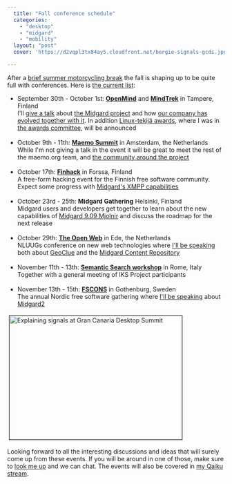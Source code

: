 ```yaml
---
  title: "Fall conference schedule"
  categories: 
    - "desktop"
    - "midgard"
    - "mobility"
  layout: "post"
  cover: 'https://d2vqpl3tx84ay5.cloudfront.net/bergie-signals-gcds.jpg'

---
```

<p>
After a <a href="http://bergie.iki.fi/blog/on_to_new_motorcycle_adventures/">brief summer motorcycling break</a> the fall is shaping up to be quite full with conferences. Here is <a href="http://www.dopplr.com/traveller/bergie/trips">the current list</a>:
</p><ul>
<li>September 30th - October 1st: <strong><a href="http://www.openmind.fi/">OpenMind</a></strong> and <strong><a href="http://www.mindtrek.org/2009/">MindTrek</a></strong> in Tampere, Finland<br /> I'll <a href="http://www.openmind.fi/programme">give a talk</a> about <a href="http://bergie.iki.fi/blog/midgard2_stable-generic_content_repository_for_web-desktop_and_mobile/">the Midgard project</a> and how <a href="http://www.slideshare.net/bergie/nemein-ja-midgard-yritys-open-source-projektin-keskipisteess">our company has evolved together with it</a>. In addition <a href="http://www.flug.fi/linuxtekija/">Linux-tekijä awards</a>, where I was in <a href="http://www.flug.fi/linuxtekija/2009/">the awards committee</a>, will be announced<br /><br /></li>
<li>October 9th - 11th: <strong><a href="http://maemo.org/news/events/maemo_summit_2009/">Maemo Summit</a></strong> in Amsterdam, the Netherlands<br /> While I'm not giving a talk in the event it will be great to meet the rest of the maemo.org team, and <a href="http://talk.maemo.org/showpost.php?p=330630&amp;postcount=1">the community around the project</a><br /><br /></li>
<li>October 17th: <strong><a href="http://www.finhack.org/">Finhack</a></strong> in Forssa, Finland<br /> A free-form hacking event for the Finnish free software community. Expect some progress with <a href="http://bergie.iki.fi/blog/xmpp_publish-subscribe_for_midgard_and_ajatus_replication/">Midgard's XMPP capabilities</a><br /><br /></li>
<li>October 23rd - 25th: <strong>Midgard Gathering</strong> Helsinki, Finland<br /> Midgard users and developers get together to learn about the new capabilities of <a href="http://www.slideshare.net/bergie/midgard2-content-repository-for-desktop-and-the-web">Midgard 9.09 Mjolnir</a> and discuss the roadmap for the next release<br /><br /></li>
<li>October 29th: <strong><a href="http://www.nluug.nl/activiteiten/events/nj09/index-en.html">The Open Web</a></strong> in Ede, the Netherlands<br /> NLUUGs conference on new web technologies where <a href="http://www.nluug.nl/activiteiten/events/nj09/programma-en.html">I'll be speaking</a> both about <a href="http://www.slideshare.net/bergie/locationaware-desktop">GeoClue</a> and the <a href="http://www.slideshare.net/bergie/midgard2-content-repository-for-desktop-and-the-web">Midgard Content Repository</a><br /><br /></li>
<li>November 11th - 13th: <strong><a href="http://www.iks-project.eu/civicrm/event/info?reset=1&amp;id=3">Semantic Search workshop</a></strong> in Rome, Italy<br /> Together with a general meeting of IKS Project participants<br /><br /></li>
<li>November 13th - 15th: <strong><a href="http://www.fscons.org/">FSCONS</a></strong> in Gothenburg, Sweden<br /> The annual Nordic free software gathering where <a href="http://www.fscons.org/schedule">I'll be speaking</a> about <a href="http://bergie.iki.fi/blog/how_midgard_and_midgard2_differ/">Midgard2</a></li>
</ul><p>
<img src="https://d2vqpl3tx84ay5.cloudfront.net/bergie-signals-gcds.jpg" height="287" width="400" border="1" hspace="4" vspace="4" alt="Explaining signals at Gran Canaria Desktop Summit" title="Explaining signals at Gran Canaria Desktop Summit" />
</p><p>
Looking forward to all the interesting discussions and ideas that will surely come up from these events. If you will be around in one of those, make sure to <a href="http://bergie.iki.fi/">look me up</a> and we can chat. The events will also be covered in <a href="http://www.qaiku.com/home/bergie/">my Qaiku stream</a>.
</p>
